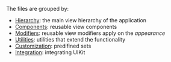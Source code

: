 The files are grouped by:

- [Hierarchy](Hierarchy): the main view hierarchy of the application
- [Components](Components): reusable view components
- [Modifiers](Modifiers): reusable view modifiers apply on the *appearance*
- [Utilities](Utilities): utilities that extend the functionality
- [Customization](Customization): predifined sets
- [Integration](Integration): integrating UIKit

